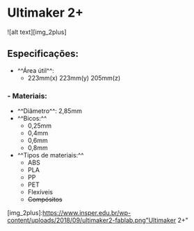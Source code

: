 # Ultimaker 2+

![alt text][img_2plus]

## Especificações:

- ^^Área útil^^:
    - 223mm(x) 223mm(y) 205mm(z)

### - Materiais:
- ^^Diâmetro^^: 2,85mm
- ^^Bicos:^^
    - 0,25mm
    - 0,4mm
    - 0,6mm
    - 0,8mm
- ^^Tipos de materiais:^^
    - ABS
    - PLA
    - PP
    - PET
    - Flexíveis
    - ~~Compósitos~~

[img_2plus]:https://www.insper.edu.br/wp-content/uploads/2018/09/ultimaker2-fablab.png"Ultimaker 2+"
